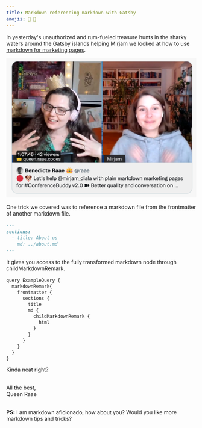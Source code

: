 ```yaml
---
title: Markdown referencing markdown with Gatsby
emojii: 📄 🔄
---
```


In yesterday's unauthorized and rum-fueled treasure hunts in the sharky waters around the Gatsby islands helping Mirjam we looked at how to use [markdown for marketing pages](https://youtu.be/Wipi2lw6Mvc).

[![YouTube Sceengrab](./yt-screengrab.png)](https://youtu.be/Wipi2lw6Mvc)

One trick we covered was to reference a markdown file from the frontmatter of another markdown file.

```md
---
sections:
  - title: About us
    md: ../about.md
---
```

It gives you access to the fully transformed markdown node through childMarkdownRemark.

```
query ExampleQuery {
  markdownRemark{
    frontmatter {
      sections {
        title
        md {
          childMarkdownRemark {
            html
          }
        }
      }
    }
  }
}
```

Kinda neat right?

&nbsp;  
All the best,  
Queen Raae

&nbsp;  
**PS:** I am markdown aficionado, how about you? Would you like more markdown tips and tricks?
